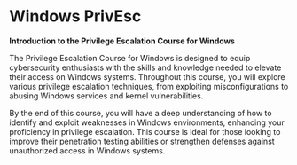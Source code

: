 # Windows PrivEsc

**Introduction to the Privilege Escalation Course for Windows**

The Privilege Escalation Course for Windows is designed to equip cybersecurity enthusiasts with the skills and knowledge needed to elevate their access on Windows systems. Throughout this course, you will explore various privilege escalation techniques, from exploiting misconfigurations to abusing Windows services and kernel vulnerabilities.

By the end of this course, you will have a deep understanding of how to identify and exploit weaknesses in Windows environments, enhancing your proficiency in privilege escalation. This course is ideal for those looking to improve their penetration testing abilities or strengthen defenses against unauthorized access in Windows systems.
